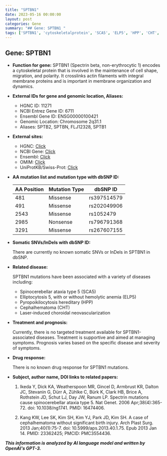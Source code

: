 ```yaml
---
title: "SPTBN1"
date: 2023-05-16 00:00:00
layout: post
categories: Gene
summary: "## Gene: SPTBN1 "
tags: ['SPTBN1', 'cytoskeletalprotein', 'SCA5', 'ELP5', 'HPP', 'CHT', 'neurodegenerativedisease', 'geneticmutation']
---
```


## Gene: SPTBN1 

- **Function for gene:** SPTBN1 (Spectrin beta, non-erythrocytic 1) encodes a cytoskeletal protein that is involved in the maintenance of cell shape, migration, and polarity. It crosslinks actin filaments with integral membrane proteins and is important in membrane organization and dynamics.

- **External IDs for gene and genomic location, Aliases:**

    - HGNC ID: 11271
    - NCBI Entrez Gene ID: 6711
    - Ensembl Gene ID: ENSG00000100421
    - Genomic Location: Chromosome 2q31.1
    - Aliases: SPTB2, SPTBN, FLJ12328, SPTB1
    
- **External sites:**
    
    - HGNC: [Click](https://www.genenames.org/data/gene-symbol-report/#!/hgnc_id/HGNC:11271)
    - NCBI Gene: [Click](https://www.ncbi.nlm.nih.gov/gene/6711)
    - Ensembl: [Click](https://www.ensembl.org/Homo_sapiens/Gene/Summary?g=ENSG00000100421;r=2:173851030-173971107)
    - OMIM: [Click](https://www.omim.org/entry/182260) 
    - UniProtKB/Swiss-Prot: [Click](https://www.uniprot.org/uniprot/Q01082)
    
- **AA mutation list and mutation type with dbSNP ID:**

     |AA Position|Mutation Type|dbSNP ID|
    |-----------|-------------|--------|
    |481|Missense|rs397514579|
    |491|Missense|rs202049906|
    |2543|Missense|rs1052479|
    |2985|Nonsense|rs796791368|
    |3291|Missense|rs267607155|

- **Somatic SNVs/InDels with dbSNP ID:**

    There are currently no known somatic SNVs or InDels in SPTBN1 in dbSNP. 

- **Related disease:**

    SPTBN1 mutations have been associated with a variety of diseases including:
    
    - Spinocerebellar ataxia type 5 (SCA5)
    - Elliptocytosis 5, with or without hemolytic anemia (ELP5)
    - Pyropoikilocytosis hereditary (HPP)
    - Cephalhematoma (CHT)
    - Laser-induced choroidal neovascularization
    
- **Treatment and prognosis:**

    Currently, there is no targeted treatment available for SPTBN1-associated diseases. Treatment is supportive and aimed at managing symptoms. Prognosis varies based on the specific disease and severity of symptoms.

- **Drug response:**

    There is no known drug response for SPTBN1 mutations.
    
- **Subject, author name, DOI links to related papers:**

     1. Ikeda Y, Dick KA, Weatherspoon MR, Gincel D, Armbrust KR, Dalton JC, Stevanin G, Dürr A, Zühlke C, Bürk K, Clark HB, Brice A, Rothstein JD, Schut LJ, Day JW, Ranum LP. Spectrin mutations cause spinocerebellar ataxia type 5. Nat Genet. 2006 Apr;38(4):365-72. doi: 10.1038/ng1741. PMID: 16474406.
 
     2. Kang KW, Lee SK, Kim SH, Kim YJ, Park JD, Kim SH. A case of cephalhematoma without significant birth injury. Arch Plast Surg. 2013 Jan;40(1):75-7. doi: 10.5999/aps.2013.40.1.75. Epub 2013 Jan 14. PMID: 23362425; PMCID: PMC3554436.

**_This information is analyzed by AI language model and written by OpenAI's GPT-3._**